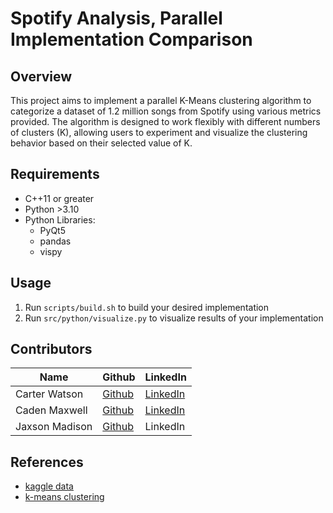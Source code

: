 # Spotify Analysis, Parallel Implementation Comparison

## Overview

This project aims to implement a parallel K-Means clustering algorithm to categorize a dataset of 1.2 million songs from Spotify using various metrics provided. The algorithm is designed to work flexibly with different numbers of clusters (K), allowing users to experiment and visualize the clustering behavior based on their selected value of K.

## Requirements

- C++11 or greater
- Python >3.10
- Python Libraries:
  - PyQt5
  - pandas
  - vispy

## Usage

1. Run `scripts/build.sh` to build your desired implementation
2. Run `src/python/visualize.py` to visualize results of your implementation

## Contributors

| Name | Github | LinkedIn |
|---|---|---|
| Carter Watson  | [Github](https://www.github.com/cartwatson) | [LinkedIn](https://www.linkedin.com/in/cartwatson) |  
| Caden Maxwell  | [Github](https://github.com/caden-maxwell)  | [LinkedIn](https://www.linkedin.com/in/cadenmaxwell/) |
| Jaxson Madison | [Github](https://github.com/JaxsonM) | LinkedIn |

## References 

- [kaggle data](https://www.kaggle.com/datasets/rodolfofigueroa/spotify-12m-songs)
- [k-means clustering](http://reasonabledeviations.com/2019/10/02/k-means-in-cpp/)
